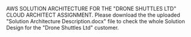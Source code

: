 AWS SOLUTION ARCHITECTURE FOR THE "DRONE SHUTTLES LTD" CLOUD ARCHITECT ASSIGNMENT.
Please download the the uploaded "Solution Architecture Description.docx" file to check the whole Solution Design for the "Drone Shuttles Ltd" customer.

